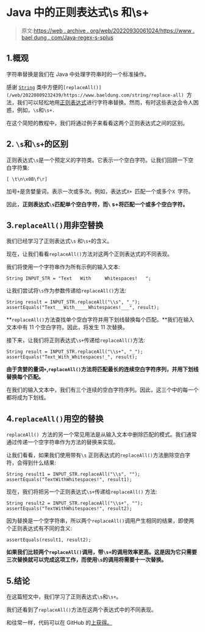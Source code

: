 # Java 中的正则表达式\s 和\s+

> 原文:[https://web . archive . org/web/20220930061024/https://www . bael dung . com/Java-regex-s-splus](https://web.archive.org/web/20220930061024/https://www.baeldung.com/java-regex-s-splus)

## 1.概观

字符串替换是我们在 Java 中处理字符串时的一个标准操作。

感谢 [`String`](/web/20220809232439/https://www.baeldung.com/tag/java-string/) 类中方便的`[replaceAll()](/web/20220809232439/https://www.baeldung.com/string/replace-all) `方法，我们可以轻松地用[正则表达式](/web/20220809232439/https://www.baeldung.com/regular-expressions-java)进行字符串替换。然而，有时这些表达会令人困惑，例如，`\s`和`\s+. `

在这个简短的教程中，我们将通过例子来看看这两个正则表达式之间的区别。

## 2. `\s`和`\s+`的区别

正则表达式`\s`是一个预定义的字符类。它表示一个空白字符。让我们回顾一下空白字符集:

```
[ \t\n\x0B\f\r]
```

加号`+`是贪婪量词，表示一次或多次。例如，表达式`X+ `匹配一个或多个`X `字符。

因此，**正则表达式`\s`匹配单个空白字符，而`\` s+将匹配一个或多个空白字符。**

## 3.`replaceAll()`用非空替换

我们已经学习了正则表达式`\s` 和`\s+`的含义。

现在，让我们看看`replaceAll()`方法对这两个正则表达式的不同表现。

我们将使用一个字符串作为所有示例的输入文本:

```
String INPUT_STR = "Text   With     Whitespaces!   ";
```

让我们尝试将`\s`作为参数传递给`replaceAll()`方法:

```
String result = INPUT_STR.replaceAll("\\s", "_");
assertEquals("Text___With_____Whitespaces!___", result);
```

**`replaceAll()`方法查找单个空白字符并用下划线替换每个匹配。**我们在输入文本中有 11 个空白字符。因此，将发生 11 次替换。

接下来，让我们将正则表达式`\s+`传递给`replaceAll()`方法:

```
String result = INPUT_STR.replaceAll("\\s+", "_");
assertEquals("Text_With_Whitespaces!_", result);
```

**由于贪婪的量词`+`,`replaceAll()`方法将匹配最长的连续空白字符序列，并用下划线替换每个匹配。**

在我们的输入文本中，我们有三个连续的空白字符序列。因此，这三个中的每一个都将成为下划线。

## 4.`replaceAll()`用空的替换

`replaceAll() `方法的另一个常见用法是从输入文本中删除匹配的模式。我们通常通过传递一个空字符串作为方法的替换来实现。

让我们看看，如果我们使用带有`\s` 正则表达式的`replaceAll()`方法删除空白字符，会得到什么结果:

```
String result1 = INPUT_STR.replaceAll("\\s", "");
assertEquals("TextWithWhitespaces!", result1);
```

现在，我们将把另一个正则表达式`\s+`传递给`replaceAll()` 方法:

```
String result2 = INPUT_STR.replaceAll("\\s+", "");
assertEquals("TextWithWhitespaces!", result2); 
```

因为替换是一个空字符串，所以两个`replaceAll()`调用产生相同的结果，即使两个正则表达式有不同的含义:

```
assertEquals(result1, result2);
```

**如果我们比较两个`replaceAll()`调用，带`\s+`的调用效率更高。这是因为它只需要三次替换就可以完成这项工作，而使用`\s`的调用将需要十一次替换。**

## 5.结论

在这篇短文中，我们学习了正则表达式`\s`和`\s+`。

我们还看到了`replaceAll()`方法在这两个表达式中的不同表现。

和往常一样，代码可以在 GitHub 的[上获得。](https://web.archive.org/web/20220809232439/https://github.com/eugenp/tutorials/tree/master/core-java-modules/core-java-regex)